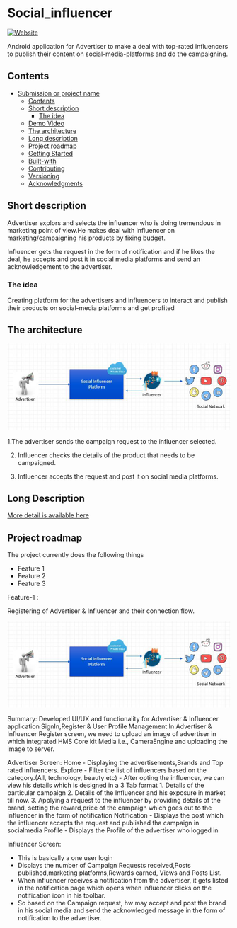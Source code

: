 # Social_influencer

[![Website](https://img.shields.io/badge/View-website-blue)](https:talenalexander.com/industry-news/10-influencers-who-have-an-active-presence-on-social-media/)

Android application for Advertiser to make a deal with top-rated influencers to publish their content on social-media-platforms and do the campaigning.

## Contents
- [Submission or project name](#submission-or-project-name)
  - [Contents](#contents)
  - [Short description](#short-description)
    - [The idea](#the-idea)
  - [Demo Video](#demo-video)
  - [The architecture](#the-architecture)
  - [Long description](#long-description)
  - [Project roadmap](#project-roadmap)
  - [Getting Started](#getting-started)
  - [Built-with](#built-with)
  - [Contributing](#contributing)
  - [Versioning](#versioning)
  - [Acknowledgments](#acknowledgments)
  
## Short description
Advertiser explors and selects the influencer who is doing tremendous in marketing point of view.He makes deal with influencer on marketing/campaigning his products by fixing budget.

Influencer gets the request in the form of notification and if he likes the deal, he accepts and post it in social media platforms and send an acknowledgement to the advertiser.

### The idea
Creating platform for the advertisers and influencers to interact and publish their products on social-media platforms and get profited

## The architecture

![Alt text](https://github.com/saisree369/social_influencer/blob/main/app/src/main/res/drawable/si_flowchart.png?raw=true "Flow")

 1.The advertiser sends the campaign request to the influencer selected.

2. Influencer checks the details of the product that needs to be campaigned.

3. Influencer accepts the request and post it on social media platforms.

## Long Description

[More detail is available here](https://github.com/saisree369/social_influencer/blob/main/docs/Social%20Advertiser_documentation.docx)

## Project roadmap

The project currently does the following things

- Feature 1
- Feature 2
- Feature 3

Feature-1 : 

Registering of Advertiser & Influencer and their connection flow.

![Alt text](https://github.com/saisree369/social_influencer/blob/main/app/src/main/res/drawable/si_flowchart.png?raw=true "Flow")

Summary:
Developed UI/UX and functionality for Advertiser & Influencer application
  SignIn,Register & User Profile Management
  In Advertiser & Influencer Register screen, we need to upload an image of advertiser in which integrated HMS Core kit Media i.e., CameraEngine and uploading the image to server.
  
Advertiser Screen:
  Home          - Displaying the advertisements,Brands and Top rated influencers.
  Explore       - Filter the list of influencers based on the category.(All, technology, beauty etc)
                - After opting the influencer, we can view his details which is designed in a 3 Tab format
                    1.  Details of the particular campaign
                    2.  Details of the Influencer and his exposure in market till now.
                    3.  Applying a request to the influencer by providing details of the brand, setting the reward,price of the campaign which goes out to the influencer in the form of notification
  Notification - Displays the post which the influencer accepts the request and published tha campaign in socialmedia
  Profile      - Displays the Profile of the advertiser who logged in

Influencer Screen:
  - This is basically a one user login
  - Displays the number of Campaign Requests received,Posts published,marketing platforms,Rewards earned, Views and Posts List.
  - When influencer receives a notification from the advertiser, it gets listed in the notification page which opens when influencer clicks on the notification icon in his toolbar.
  - So based on the Campaign request, hw may accept and post the brand in his social media and send the acknowledged message in the form of notification to the advertiser.
  
  
